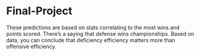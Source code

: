 # Final-Project
These predictions are based on stats correlating to the most wins and points scored. There’s a saying that defense wins championships. Based on data, you can conclude that deficiency efficiency matters more than offensive efficiency. 
